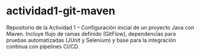 # actividad1-git-maven
Repositorio de la Actividad 1 – Configuración inicial de un proyecto Java con Maven.  Incluye flujo de ramas definido (GitFlow), dependencias para pruebas automatizadas (JUnit y Selenium)  y base para la integración continua con pipelines CI/CD.

